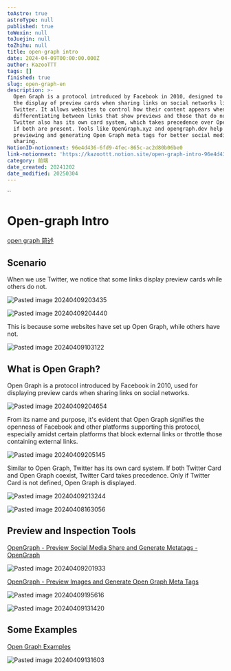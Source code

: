 ```yaml
---
toAstro: true
astroType: null
published: true
toWexin: null
toJuejin: null
toZhihu: null
title: open-graph intro
date: 2024-04-09T00:00:00.000Z
author: KazooTTT
tags: []
finished: true
slug: open-graph-en
description: >-
  Open Graph is a protocol introduced by Facebook in 2010, designed to enhance
  the display of preview cards when sharing links on social networks like
  Twitter. It allows websites to control how their content appears when shared,
  differentiating between links that show previews and those that do not.
  Twitter also has its own card system, which takes precedence over Open Graph
  if both are present. Tools like OpenGraph.xyz and opengraph.dev help in
  previewing and generating Open Graph meta tags for better social media
  sharing.
NotionID-notionnext: 96e4d436-6fd9-4fec-865c-ac2d80b06be0
link-notionnext: 'https://kazoottt.notion.site/open-graph-intro-96e4d4366fd94fec865cac2d80b06be0'
category: 前端
date_created: 20241202
date_modified: 20250304
---
```


``

# Open-graph Intro

[open graph 简述](/notes/open-graph)

## Scenario

When we use Twitter, we notice that some links display preview cards while others do not.

![Pasted image 20240409203435](<https://pictures.kazoottt.top/2024/04/2024049-bc909874e20bb629c839253d3943d659.png>)

![Pasted image 20240409204440](<https://pictures.kazoottt.top/2024/04/2024049-4a9e81697a9703fe745e3052d4cbd1cd.png>)

This is because some websites have set up Open Graph, while others have not.

![Pasted image 20240409103122](<https://pictures.kazoottt.top/2024/04/2024049-087f0fbb7b7c5f497748c7fb9a12cdda.png>)

## What is Open Graph?

Open Graph is a protocol introduced by Facebook in 2010, used for displaying preview cards when sharing links on social networks.

![Pasted image 20240409204654](<https://pictures.kazoottt.top/2024/04/2024049-3dd20b82e78f86d49d9b7994a75ecb5c.png>)

From its name and purpose, it's evident that Open Graph signifies the openness of Facebook and other platforms supporting this protocol, especially amidst certain platforms that block external links or throttle those containing external links.

![Pasted image 20240409205145](<https://pictures.kazoottt.top/2024/04/2024049-df5e5b3488dffbd26760c4e44ee0914a.png>)

Similar to Open Graph, Twitter has its own card system. If both Twitter Card and Open Graph coexist, Twitter Card takes precedence. Only if Twitter Card is not defined, Open Graph is displayed.

![Pasted image 20240409213244](<https://pictures.kazoottt.top/2024/04/2024049-4621b20b74ec8f5aed0a133d5f38d28e.png>)

![Pasted image 20240408163056](<https://pictures.kazoottt.top/2024/04/2024049-ab3a3a2fdeb0b839edc4ad6b2b226515.png>)

## Preview and Inspection Tools

[OpenGraph - Preview Social Media Share and Generate Metatags - OpenGraph](<https://www.opengraph.xyz/>)

![Pasted image 20240409201933](<https://pictures.kazoottt.top/2024/04/2024049-ef4f78169782a186e08463a76ff65f1f.png>)

[OpenGraph - Preview Images and Generate Open Graph Meta Tags](<https://opengraph.dev/>)

![Pasted image 20240409195616](<https://pictures.kazoottt.top/2024/04/2024049-6901afe74ffbf8affe03e69a0ffecfa4.png>)

![Pasted image 20240409131420](<https://pictures.kazoottt.top/2024/04/2024049-c92de25d68dbdfbd37639c11df5bb091.png>)

## Some Examples

[Open Graph Examples](<https://opengraphexamples.com/>)

![Pasted image 20240409131603](<https://pictures.kazoottt.top/2024/04/2024049-188a013e0965f2e4b004de4a915b07b7.png>)
